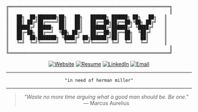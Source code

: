 ```
╔═════════════════════════════════════════════════════════════╗
║                                                             ║
║   ██╗  ██╗███████╗██╗   ██╗   ██████╗ ██████╗ ██╗   ██╗   ║
║   ██║ ██╔╝██╔════╝██║   ██║   ██╔══██╗██╔══██╗╚██╗ ██╔╝   ║
║   █████╔╝ █████╗  ██║   ██║   ██████╔╝██████╔╝ ╚████╔╝    ║
║   ██╔═██╗ ██╔══╝  ╚██╗ ██╔╝   ██╔══██╗██╔══██╗  ╚██╔╝     ║
║   ██║  ██╗███████╗ ╚████╔╝ ██╗██████╔╝██║  ██║   ██║      ║
║   ╚═╝  ╚═╝╚══════╝  ╚═══╝  ╚═╝╚═════╝ ╚═╝  ╚═╝   ╚═╝      ║
║                                                             ║
╚═════════════════════════════════════════════════════════════╝
```

<div align="center">

[![Website](https://img.shields.io/badge/Portfolio-000000?style=for-the-badge&logo=About.me&logoColor=white)](https://www.kevbry.in/)
[![Resume](https://img.shields.io/badge/Resume-4285F4?style=for-the-badge&logo=Google%20Drive&logoColor=white)](https://docs.google.com/document/d/1l4DKu1EOlHGFQoaU25ws9S0j_XEfiAcDxHDxkqu9plo/edit?usp=sharing)
[![LinkedIn](https://img.shields.io/badge/LinkedIn-0077B5?style=for-the-badge&logo=linkedin&logoColor=white)](https://linkedin.com/in/bryan-kevin/)
[![Email](https://img.shields.io/badge/Email-D14836?style=for-the-badge&logo=gmail&logoColor=white)](mailto:kevinbryanreligion@gmail.com)

---

```
"in need of herman miller"
```

---

> *"Waste no more time arguing what a good man should be. Be one."*  
> — Marcus Aurelius

</div>

